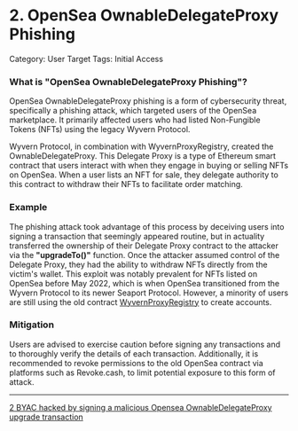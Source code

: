 # 2. OpenSea OwnableDelegateProxy Phishing

Category: User Target
Tags: Initial Access

### What is "OpenSea OwnableDelegateProxy Phishing"?

OpenSea OwnableDelegateProxy phishing is a form of cybersecurity threat, specifically a phishing attack, which targeted users of the OpenSea marketplace. It primarily affected users who had listed Non-Fungible Tokens (NFTs) using the legacy Wyvern Protocol.

Wyvern Protocol, in combination with WyvernProxyRegistry, created the OwnableDelegateProxy. This Delegate Proxy is a type of Ethereum smart contract that users interact with when they engage in buying or selling NFTs on OpenSea. When a user lists an NFT for sale, they delegate authority to this contract to withdraw their NFTs to facilitate order matching.

### Example

The phishing attack took advantage of this process by deceiving users into signing a transaction that seemingly appeared routine, but in actuality transferred the ownership of their Delegate Proxy contract to the attacker via the **"upgradeTo()"** function. Once the attacker assumed control of the Delegate Proxy, they had the ability to withdraw NFTs directly from the victim's wallet. This exploit was notably prevalent for NFTs listed on OpenSea before May 2022, which is when OpenSea transitioned from the Wyvern Protocol to its newer Seaport Protocol.
However, a minority of users are still using the old contract [WyvernProxyRegistry](https://etherscan.io/address/0xa5409ec958c83c3f309868babaca7c86dcb077c1) to create accounts.

### Mitigation

Users are advised to exercise caution before signing any transactions and to thoroughly verify the details of each transaction. Additionally, it is recommended to revoke permissions to the old OpenSea contract via platforms such as Revoke.cash, to limit potential exposure to this form of attack.

---

[2 BYAC hacked by signing a malicious Opensea OwnableDelegateProxy upgrade transaction](https://twitter.com/realScamSniffer/status/1666258509221216257)
